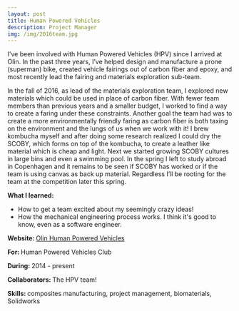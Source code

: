 ```yaml
---
layout: post
title: Human Powered Vehicles
description: Project Manager
img: /img/2016team.jpg
---
```


I've been involved with Human Powered Vehicles (HPV) since I arrived at Olin. In the past three years, I’ve helped design and manufacture a prone (superman) bike, created vehicle fairings out of carbon fiber and epoxy, and most recently lead the fairing and materials exploration sub-team. 

In the fall of 2016, as lead of the materials exploration team, I explored new materials which could be used in place of carbon fiber. With fewer team members than previous years and a smaller budget, I worked to find a way to create a faring under these constraints. Another goal the team had was to create a more environmentally friendly faring as carbon fiber is both taxing on the environment and the lungs of us when we work with it! I brew kombucha myself and after doing some research realized I could dry the SCOBY, which forms on top of the kombucha, to create a leather like material which is cheap and light. Next we started growing SCOBY cultures in large bins and even a swimming pool. In the spring I left to study abroad in Copenhagen and it remains to be seen if SCOBY has worked or if the team is using canvas as back up material. Regardless I’ll be rooting for the team at the competition later this spring.

<b>What I learned: </b>
- How to get a team excited about my seemingly crazy ideas!
- How the mechanical engineering process works. I think it's good to know, even as a software engineer.

<b>Website: </b> <a href="http://hpv.olin.edu/">Olin Human Powered Vehicles</a>

<b>For: </b>Human Powered Vehicles Club

<b>During: </b> 2014 - present

<b>Collaborators: </b>The HPV team!

<b>Skills: </b>composites manufacturing, project management, biomaterials, Solidworks